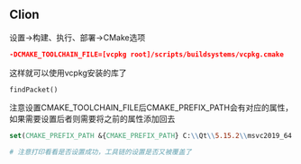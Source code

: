 ## Clion

设置->构建、执行、部署->CMake选项

```cmake
-DCMAKE_TOOLCHAIN_FILE=[vcpkg root]/scripts/buildsystems/vcpkg.cmake
```

这样就可以使用vcpkg安装的库了

```
findPacket()
```


注意设置CMAKE_TOOLCHAIN_FILE后CMAKE_PREFIX_PATH会有对应的属性，如果需要设置后者则需要将之前的属性添加回去
```cmake
set(CMAKE_PREFIX_PATH &{CMAKE_PREFIX_PATH} C:\\Qt\\5.15.2\\msvc2019_64 )

# 注意打印看看是否设置成功，工具链的设置是否又被覆盖了

```